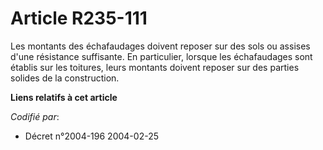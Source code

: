 # Article R235-111

Les montants des échafaudages doivent reposer sur des sols ou assises d'une résistance suffisante. En particulier, lorsque
les échafaudages sont établis sur les toitures, leurs montants doivent reposer sur des parties solides de la construction.

**Liens relatifs à cet article**

_Codifié par_:

  - Décret n°2004-196 2004-02-25
